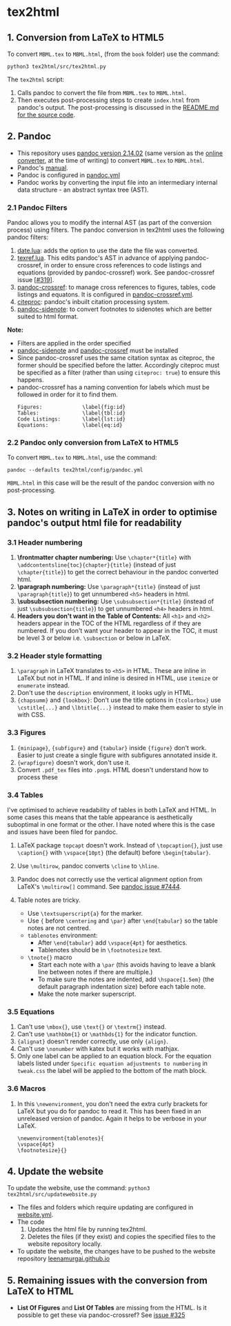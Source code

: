 # tex2html

## 1. Conversion from LaTeX to HTML5

To convert ```MBML.tex``` to ```MBML.html```, (from the ```book``` folder) use the command:

```
python3 tex2html/src/tex2html.py
```

The ```tex2html``` script:
1. Calls pandoc to convert the file from ```MBML.tex``` to ```MBML.html```.
2. Then executes post-processing steps to create ```index.html``` from pandoc's output. The post-processing is discussed in the [README.md for the source code](https://github.com/leenamurgai/leenamurgai.github.io/tree/main/tex2html).

## 2. Pandoc

- This repository uses [pandoc version 2.14.02](https://github.com/jgm/pandoc) (same version as the [online converter](https://pandoc.org/try/), at the time of writing) to convert  ```MBML.tex```  to ```MBML.html```.
- Pandoc's [manual](https://pandoc.org/MANUAL.html).
- Pandoc is configured in [pandoc.yml](https://github.com/leenamurgai/leenamurgai.github.io/tree/master/book/tex2html/config/pandoc.yml)
- Pandoc works by converting the input file into an intermediary internal data structure - an abstract syntax tree (AST).

### 2.1 Pandoc Filters

Pandoc allows you to modify the internal AST (as part of the conversion process) using filters. The pandoc conversion in tex2html uses the following pandoc filters:
1. [date.lua](https://github.com/leenamurgai/leenamurgai.github.io/tree/master/book/tex2html/filters/date.lua): adds the option to use the date the file was converted.
2. [texref.lua](https://github.com/leenamurgai/leenamurgai.github.io/tree/master/book/tex2html/filters/texref.lua). This edits pandoc's AST in advance of applying pandoc-crossref, in order to ensure cross references to code listings and equations (provided by pandoc-crossref) work. See pandoc-crossref issue [[#319](https://github.com/lierdakil/pandoc-crossref/issues/319)].
3. [pandoc-crossref](https://github.com/lierdakil/pandoc-crossref): to manage cross references to figures, tables, code listings and equatons. It is configured in [pandoc-crossref.yml](https://github.com/leenamurgai/leenamurgai.github.io/tree/master/book/tex2html/config/pandoc-crossref.yml).
4. [citeproc](https://pandoc.org/MANUAL.html#citation-rendering): pandoc's inbuilt citation processing system.
5. [pandoc-sidenote](https://github.com/jez/pandoc-sidenote): to convert footnotes to sidenotes which are better suited to html format.

**Note:**
- Filters are applied in the order specified
- [pandoc-sidenote](https://github.com/jez/pandoc-sidenote) and [pandoc-crossref](https://github.com/lierdakil/pandoc-crossref) must be installed
- Since pandoc-crossref uses the same citation syntax as citeproc, the former should be specified before the latter. Accordingly citeproc must be specified as a filter (rather than using ```citeproc: true```) to ensure this happens.
- pandoc-crossref has a naming convention for labels which must be followed in order for it to find them.
  ```
  Figures:             \label{fig:id}
  Tables:              \label{tbl:id}
  Code Listings:       \label{lst:id}
  Equations:           \label{eq:id}
  ```

### 2.2 Pandoc only conversion from LaTeX to HTML5

To convert ```MBML.tex``` to ```MBML.html```, use the command:
```
pandoc --defaults tex2html/config/pandoc.yml
```
```MBML.html``` in this case will be the result of the pandoc conversion with no post-processing.

## 3. Notes on writing in LaTeX in order to optimise pandoc's output html file for readability

### 3.1 Header numbering

1. **\frontmatter chapter numbering:** Use ```\chapter*{title}``` with ```\addcontentsline{toc}{chapter}{title}``` (instead of just ```\chapter{title}```) to get the correct behaviour in the pandoc converted html.
2. **\paragraph numbering:** Use ```\paragraph*{title}``` (instead of just ```\paragraph{title}```) to get unnumbered ```<h5>``` headers in html.
3. **\subsubsection numbering:** Use ```\subsubsection*{title}``` (instead of just ```\subsubsection{title}```) to get unnumbered ```<h4>``` headers in html.
4. **Headers you don't want in the Table of Contents:** All ```<h1>``` and ```<h2>``` headers appear in the TOC of the HTML regardless of if they are numbered. If you don't want your header to appear in the TOC, it must be level 3 or below i.e. ```\subsection``` or below in LaTeX.

### 3.2 Header style formatting

1. ```\paragraph``` in LaTeX translates to ```<h5>``` in HTML. These are inline in LaTeX but not in HTML. If and inline is desired in HTML, use ```itemize``` or ```enumerate```  instead.
2. Don't use the ```description``` environment, it looks ugly in HTML.
3. ```{chapsumm}``` and ```{lookbox}```: Don't use the title options in ```{tcolorbox}``` use ```\cstitle{...}``` and ```\lbtitle{...}``` instead to make them easier to style in with CSS.

### 3.3 Figures

1. ```{minipage}```, ```{subfigure}``` and ```{tabular}``` inside ```{figure}``` don't work. Easier to just create a single figure with subfigures annotated inside it.
2. ```{wrapfigure}``` doesn't work, don't use it.
3. Convert ```.pdf_tex``` files into ```.png```s. HTML doesn't understand how to process these

### 3.4 Tables

I've optimised to achieve readability of tables in both LaTeX and HTML. In some cases this means that the table appearance is aesthetically suboptimal in one format or the other. I have noted where this is the case and issues have been filed for pandoc.

1. LaTeX package ```topcapt``` doesn't work. Instead of ```\topcaption{}```, just use ```\caption{}``` with ```\vspace{10pt}``` (the default) before ```\begin{tabular}```.
2. Use ```\multirow```, pandoc converts ```\cline``` to ```\hline```.
3. Pandoc does not correctly use the vertical alignment option from LaTeX's ```\multirow[]``` command. See [pandoc issue #7444](https://github.com/jgm/pandoc/issues/7444).

4. Table notes are tricky.
   - Use ```\textsuperscript{a}``` for the marker.
   - Use ```{``` before ```\centering``` and ```\par}``` after ```\end{tabular}``` so the table notes are not centred.
   - ```tablenotes``` environment:
     - After ```\end{tabular}``` add ```\vspace{4pt}``` for aesthetics.
     - Tablenotes should be in ```\footnotesize``` text.
   - ```\tnote{}``` macro
     - Start each note with a ```\par``` (this avoids having to leave a blank line between notes if there are multiple.)
     - To make sure the notes are indented, add ```\hspace{1.5em}``` (the default paragraph indentation size) before each table note.
     - Make the note marker superscript.

### 3.5 Equations

1. Can't use ```\mbox{}```, use ```\text{}``` or ```\textrm{}``` instead.
2. Can't use ```\mathbbm{1}``` or ```\mathbds{1}``` for the indicator function.
5. ```{alignat}``` doesn't render correctly, use only ```{align}```.
3. Can't use ```\nonumber``` with katex but it works with mathjax.
4. Only one label can be applied to an equation block. For the equation labels listed under ```Specific equation adjustments to numbering``` in ```tweak.css``` the label will be applied to the bottom of the math block.

### 3.6 Macros

1. In this ```\newenvironment```, you don't need the extra curly brackets for LaTeX but you do for pandoc to read it. This has been fixed in an unreleased version of pandoc. Again it helps to be verbose in your LaTeX.
   ```
   \newenvironment{tablenotes}{
   \vspace{4pt}
   \footnotesize}{}
   ```
## 4. Update the website

To update the website, use the command: ```python3 tex2html/src/updatewebsite.py```

- The files and folders which require updating are configured in [website.yml](https://github.com/leenamurgai/leenamurgai.github.io/tree/master/book/tex2html/config/wesite.yml).
- The code
  1. Updates the html file by running tex2html.
  2. Deletes the files (if they exist) and copies the specified files to the website repository locally.
- To update the website, the changes have to be pushed to the website repository [leenamurgai.github.io](https://github.com/leenamurgai/leenamurgai.github.io)

## 5. Remaining issues with the conversion from LaTeX to HTML

- **List Of Figures** and **List Of Tables** are missing from the HTML. Is it possible to get these via pandoc-crossref? See [issue #325](https://github.com/lierdakil/pandoc-crossref/issues/325)


